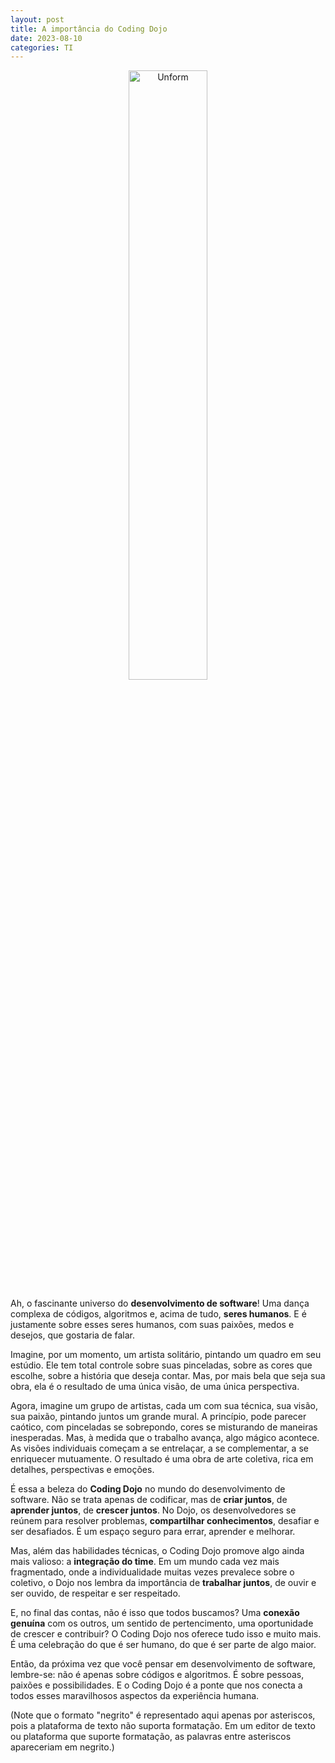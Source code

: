 ```yaml
---
layout: post
title: A importância do Coding Dojo
date: 2023-08-10
categories: TI
---
```


<p align="center">
<img src="{{ site.baseurl }}/images/2023-08-10-A-importancia-do-Coding-Dojo.png" height="50%" width="50%" alt="Unform" />
 </p>

Ah, o fascinante universo do **desenvolvimento de software**! Uma dança complexa de códigos, algoritmos e, acima de tudo, **seres humanos**. E é justamente sobre esses seres humanos, com suas paixões, medos e desejos, que gostaria de falar. 

Imagine, por um momento, um artista solitário, pintando um quadro em seu estúdio. Ele tem total controle sobre suas pinceladas, sobre as cores que escolhe, sobre a história que deseja contar. Mas, por mais bela que seja sua obra, ela é o resultado de uma única visão, de uma única perspectiva.

Agora, imagine um grupo de artistas, cada um com sua técnica, sua visão, sua paixão, pintando juntos um grande mural. A princípio, pode parecer caótico, com pinceladas se sobrepondo, cores se misturando de maneiras inesperadas. Mas, à medida que o trabalho avança, algo mágico acontece. As visões individuais começam a se entrelaçar, a se complementar, a se enriquecer mutuamente. O resultado é uma obra de arte coletiva, rica em detalhes, perspectivas e emoções.

É essa a beleza do **Coding Dojo** no mundo do desenvolvimento de software. Não se trata apenas de codificar, mas de **criar juntos**, de **aprender juntos**, de **crescer juntos**. No Dojo, os desenvolvedores se reúnem para resolver problemas, **compartilhar conhecimentos**, desafiar e ser desafiados. É um espaço seguro para errar, aprender e melhorar.

Mas, além das habilidades técnicas, o Coding Dojo promove algo ainda mais valioso: a **integração do time**. Em um mundo cada vez mais fragmentado, onde a individualidade muitas vezes prevalece sobre o coletivo, o Dojo nos lembra da importância de **trabalhar juntos**, de ouvir e ser ouvido, de respeitar e ser respeitado.

E, no final das contas, não é isso que todos buscamos? Uma **conexão genuína** com os outros, um sentido de pertencimento, uma oportunidade de crescer e contribuir? O Coding Dojo nos oferece tudo isso e muito mais. É uma celebração do que é ser humano, do que é ser parte de algo maior.

Então, da próxima vez que você pensar em desenvolvimento de software, lembre-se: não é apenas sobre códigos e algoritmos. É sobre pessoas, paixões e possibilidades. E o Coding Dojo é a ponte que nos conecta a todos esses maravilhosos aspectos da experiência humana.

(Note que o formato "negrito" é representado aqui apenas por asteriscos, pois a plataforma de texto não suporta formatação. Em um editor de texto ou plataforma que suporte formatação, as palavras entre asteriscos apareceriam em negrito.)